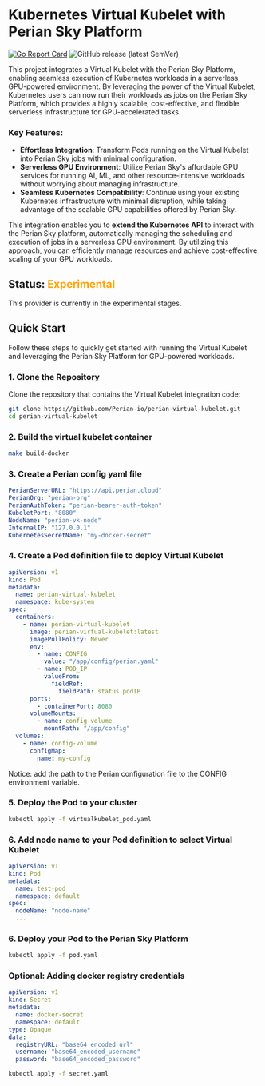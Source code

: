 # Kubernetes Virtual Kubelet with Perian Sky Platform

[![Go Report Card](https://goreportcard.com/badge/github.com/Perian-io/perian-virtual-kubelet)](https://goreportcard.com/report/github.com/Perian-io/perian-virtual-kubelet) ![GitHub release (latest SemVer)](https://img.shields.io/github/v/release/Perian-io/perian-virtual-kubelet?sort=semver)

This project integrates a Virtual Kubelet with the Perian Sky Platform, enabling seamless execution of Kubernetes workloads in a serverless, GPU-powered environment. By leveraging the power of the Virtual Kubelet, Kubernetes users can now run their workloads as jobs on the Perian Sky Platform, which provides a highly scalable, cost-effective, and flexible serverless infrastructure for GPU-accelerated tasks.

### Key Features:

- **Effortless Integration**: Transform Pods running on the Virtual Kubelet into Perian Sky jobs with minimal configuration.
- **Serverless GPU Environment**: Utilize Perian Sky's affordable GPU services for running AI, ML, and other resource-intensive workloads without worrying about managing infrastructure.
- **Seamless Kubernetes Compatibility**: Continue using your existing Kubernetes infrastructure with minimal disruption, while taking advantage of the scalable GPU capabilities offered by Perian Sky.

This integration enables you to **extend the Kubernetes API** to interact with the Perian Sky platform, automatically managing the scheduling and execution of jobs in a serverless GPU environment. By utilizing this approach, you can efficiently manage resources and achieve cost-effective scaling of your GPU workloads.

## Status: <span style="color: orange;">Experimental</span>

This provider is currently in the experimental stages.

## Quick Start

Follow these steps to quickly get started with running the Virtual Kubelet and leveraging the Perian Sky Platform for GPU-powered workloads.

### 1. Clone the Repository

Clone the repository that contains the Virtual Kubelet integration code:

```bash
git clone https://github.com/Perian-io/perian-virtual-kubelet.git
cd perian-virtual-kubelet
```

### 2. Build the virtual kubelet container

```bash
make build-docker
```

### 3. Create a Perian config yaml file

```yaml
PerianServerURL: "https://api.perian.cloud"
PerianOrg: "perian-org"
PerianAuthToken: "perian-bearer-auth-token"
KubeletPort: "8080"
NodeName: "perian-vk-node"
InternalIP: "127.0.0.1"
KubernetesSecretName: "my-docker-secret"
```

### 4. Create a Pod definition file to deploy Virtual Kubelet

```yaml
apiVersion: v1
kind: Pod
metadata:
  name: perian-virtual-kubelet
  namespace: kube-system
spec:
  containers:
    - name: perian-virtual-kubelet
      image: perian-virtual-kubelet:latest
      imagePullPolicy: Never
      env:
        - name: CONFIG
          value: "/app/config/perian.yaml"
        - name: POD_IP
          valueFrom:
            fieldRef:
              fieldPath: status.podIP
      ports:
        - containerPort: 8080
      volumeMounts:
        - name: config-volume
          mountPath: "/app/config"
  volumes:
    - name: config-volume
      configMap:
        name: my-config
```

Notice: add the path to the Perian configuration file to the CONFIG environment variable.

### 5. Deploy the Pod to your cluster

```bash
kubectl apply -f virtualkubelet_pod.yaml
```

### 6. Add node name to your Pod definition to select Virtual Kubelet

```yaml
apiVersion: v1
kind: Pod
metadata:
  name: test-pod
  namespace: default
spec:
  nodeName: "node-name"
  ...
```

### 6. Deploy your Pod to the Perian Sky Platform

```bash
kubectl apply -f pod.yaml
```

### Optional: Adding docker registry credentials

```yaml
apiVersion: v1
kind: Secret
metadata:
  name: docker-secret
  namespace: default
type: Opaque
data:
  registryURL: "base64_encoded_url"
  username: "base64_encoded_username"
  password: "base64_encoded_password"
```

```bash
kubectl apply -f secret.yaml
```
